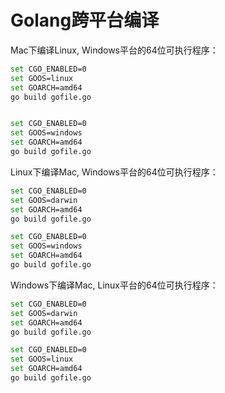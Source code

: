 # Golang跨平台编译

Mac下编译Linux, Windows平台的64位可执行程序：
```bash
set CGO_ENABLED=0 
set GOOS=linux 
set GOARCH=amd64 
go build gofile.go


set CGO_ENABLED=0 
set GOOS=windows 
set GOARCH=amd64 
go build gofile.go
```

Linux下编译Mac, Windows平台的64位可执行程序：
```bash
set CGO_ENABLED=0 
set GOOS=darwin 
set GOARCH=amd64 
go build gofile.go

set CGO_ENABLED=0 
set GOOS=windows 
set GOARCH=amd64 
go build gofile.go
```
Windows下编译Mac, Linux平台的64位可执行程序：
```bash
set CGO_ENABLED=0 
set GOOS=darwin 
set GOARCH=amd64 
go build gofile.go

set CGO_ENABLED=0 
set GOOS=linux 
set GOARCH=amd64 
go build gofile.go
```
